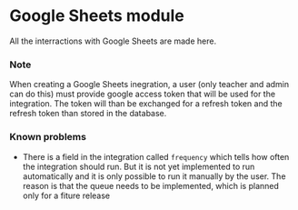 # Google Sheets module

All the interractions with Google Sheets are made here.

### Note

When creating a Google Sheets inegration, a user (only teacher and admin can do this) must provide google access token that will be used for the integration. The token will than be exchanged for a refresh token and the refresh token than stored in the database.

### Known problems

- There is a field in the integration called `frequency` which tells how often the integration should run. But it is not yet implemented to run automatically and it is only possible to run it manually by the user. The reason is that the queue needs to be implemented, which is planned only for a fiture release
